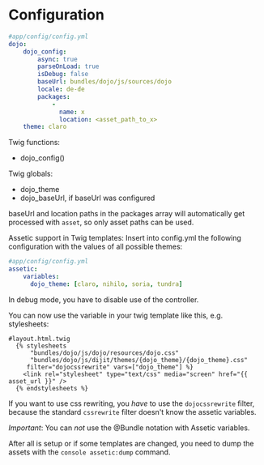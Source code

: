 Configuration
=============

``` yaml
#app/config/config.yml
dojo:
    dojo_config:
        async: true
        parseOnLoad: true
        isDebug: false
        baseUrl: bundles/dojo/js/sources/dojo
        locale: de-de
        packages:
            -
              name: x
              location: <asset_path_to_x>
    theme: claro
```

Twig functions:
- dojo_config()

Twig globals:
- dojo_theme
- dojo_baseUrl, if baseUrl was configured 

baseUrl and location paths in the packages array will automatically get processed
with ``asset``, so only asset paths can be used.

Assetic support in Twig templates:
Insert into config.yml the following configuration with the values of all possible themes:

```yaml
#app/config/config.yml
assetic:
    variables:
      dojo_theme: [claro, nihilo, soria, tundra]
```

In debug mode, you have to disable use of the controller.

You can now use the variable in your twig template like this, e.g. stylesheets:

```twig
#layout.html.twig
  {% stylesheets
      "bundles/dojo/js/dojo/resources/dojo.css"
      "bundles/dojo/js/dijit/themes/{dojo_theme}/{dojo_theme}.css"
     filter="dojocssrewrite" vars=["dojo_theme"] %}
    <link rel="stylesheet" type="text/css" media="screen" href="{{ asset_url }}" />
  {% endstylesheets %}
```

If you want to use css rewriting, you *have* to use the `dojocssrewrite` filter,
because the standard `cssrewrite` filter doesn't know the assetic variables.

*Important*: You can *not* use the @Bundle notation with Assetic variables.

After all is setup or if some templates are changed,
you need to dump the assets with the `console assetic:dump` command.
